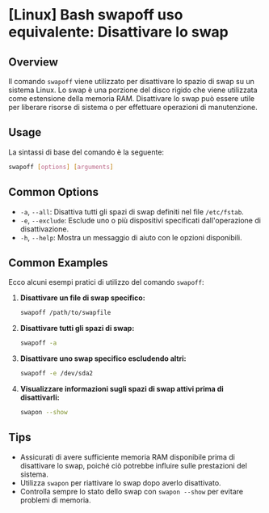 # [Linux] Bash swapoff uso equivalente: Disattivare lo swap

## Overview
Il comando `swapoff` viene utilizzato per disattivare lo spazio di swap su un sistema Linux. Lo swap è una porzione del disco rigido che viene utilizzata come estensione della memoria RAM. Disattivare lo swap può essere utile per liberare risorse di sistema o per effettuare operazioni di manutenzione.

## Usage
La sintassi di base del comando è la seguente:

```bash
swapoff [options] [arguments]
```

## Common Options
- `-a`, `--all`: Disattiva tutti gli spazi di swap definiti nel file `/etc/fstab`.
- `-e`, `--exclude`: Esclude uno o più dispositivi specificati dall'operazione di disattivazione.
- `-h`, `--help`: Mostra un messaggio di aiuto con le opzioni disponibili.

## Common Examples
Ecco alcuni esempi pratici di utilizzo del comando `swapoff`:

1. **Disattivare un file di swap specifico:**
   ```bash
   swapoff /path/to/swapfile
   ```

2. **Disattivare tutti gli spazi di swap:**
   ```bash
   swapoff -a
   ```

3. **Disattivare uno swap specifico escludendo altri:**
   ```bash
   swapoff -e /dev/sda2
   ```

4. **Visualizzare informazioni sugli spazi di swap attivi prima di disattivarli:**
   ```bash
   swapon --show
   ```

## Tips
- Assicurati di avere sufficiente memoria RAM disponibile prima di disattivare lo swap, poiché ciò potrebbe influire sulle prestazioni del sistema.
- Utilizza `swapon` per riattivare lo swap dopo averlo disattivato.
- Controlla sempre lo stato dello swap con `swapon --show` per evitare problemi di memoria.